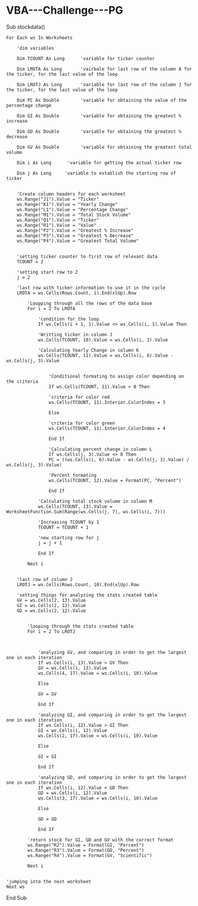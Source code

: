 # VBA---Challenge---PG

Sub stockdata()

    For Each ws In Worksheets
    
        'dim variables
        
        Dim TCOUNT As Long      'variable for ticker counter
        
        Dim LROTA As Long       'vairbale for last row of the column A for the ticker, for the last value of the loop
        
        Dim LROTJ As Long       'variable for last row of the column J for the ticker, for the last value of the loop
        
        Dim PC As Double        'variable for obtaining the value of the percentage change
        
        Dim GI As Double        'variable for obtaining the greatest % increase
        
        Dim GD As Double        'variable for obtaining the greatest % decrease
        
        Dim GV As Double        'variable for obtaining the greatest total volume
        
        Dim i As Long      'variable for getting the actual ticker row
        
        Dim j As Long     'variable to establish the starting row of ticker
        
        
        'Create column headers for each worksheet
        ws.Range("J1").Value = "Ticker"
        ws.Range("K1").Value = "Yearly Change"
        ws.Range("L1").Value = "Percentage Change"
        ws.Range("M1").Value = "Total Stock Volume"
        ws.Range("Q1").Value = "Ticker"
        ws.Range("R1").Value = "Value"
        ws.Range("P2").Value = "Greatest % Increase"
        ws.Range("P3").Value = "Greatest % Decrease"
        ws.Range("P4").Value = "Greatest Total Volume"
    
        
        'setting ticker counter to first row of relevant data
        TCOUNT = 2
        
        'setting start row to 2
        j = 2
        
        'last row with ticker information to use it in the cycle
        LROTA = ws.Cells(Rows.Count, 1).End(xlUp).Row
        
            'Loopping through all the rows of the data base
            For i = 2 To LROTA
                
                'condition for the loop
                If ws.Cells(i + 1, 1).Value <> ws.Cells(i, 1).Value Then
                
                'Writting ticker in column J
                ws.Cells(TCOUNT, 10).Value = ws.Cells(i, 1).Value
                
                'Calculating Yearly Change in column K
                ws.Cells(TCOUNT, 11).Value = ws.Cells(i, 6).Value - ws.Cells(j, 3).Value
                
                    
                    'Conditional formating to assign color depending on the criteria
                    If ws.Cells(TCOUNT, 11).Value < 0 Then
                
                    'criteria for color red
                    ws.Cells(TCOUNT, 11).Interior.ColorIndex = 3
                
                    Else
                
                    'criteria for color green
                    ws.Cells(TCOUNT, 11).Interior.ColorIndex = 4
                
                    End If
                    
                    'Calculating percent change in column L
                    If ws.Cells(j, 3).Value <> 0 Then
                    PC = ((ws.Cells(i, 6).Value - ws.Cells(j, 3).Value) / ws.Cells(j, 3).Value)
                    
                    'Percent formating
                    ws.Cells(TCOUNT, 12).Value = Format(PC, "Percent")
                    
                    End If
                     
                'Calculating total stock volume in column M
                ws.Cells(TCOUNT, 13).Value = WorksheetFunction.Sum(Range(ws.Cells(j, 7), ws.Cells(i, 7)))
            
                'Increasing TCOUNT by 1
                TCOUNT = TCOUNT + 1
                
                'new starting row for j
                j = j + 1
                
                End If
            
            Next i
            
    
        'last row of column J
        LROTJ = ws.Cells(Rows.Count, 10).End(xlUp).Row
        
        'setting things for analyzing the stats created table
        GV = ws.Cells(2, 13).Value
        GI = ws.Cells(2, 12).Value
        GD = ws.Cells(2, 12).Value
          
          
            'looping through the stats created table
            For i = 2 To LROTJ
            
           
                
                'analyzing GV, and comparing in order to get the largest one in each iteration
                If ws.Cells(i, 13).Value > GV Then
                GV = ws.Cells(i, 13).Value
                ws.Cells(4, 17).Value = ws.Cells(i, 10).Value
                
                Else
                
                GV = GV
                
                End If
                
                'analyzing GI, and comparing in order to get the largest one in each iteration
                If ws.Cells(i, 12).Value > GI Then
                GI = ws.Cells(i, 12).Value
                ws.Cells(2, 17).Value = ws.Cells(i, 10).Value
                
                Else
                
                GI = GI
                
                End If
                
                'analyzing GD, and comparing in order to get the largest one in each iteration
                If ws.Cells(i, 12).Value < GD Then
                GD = ws.Cells(i, 12).Value
                ws.Cells(3, 17).Value = ws.Cells(i, 10).Value
                
                Else
                
                GD = GD
                
                End If
                
            'return stock for GI, GD and GV with the correct format
            ws.Range("R2").Value = Format(GI, "Percent")
            ws.Range("R3").Value = Format(GD, "Percent")
            ws.Range("R4").Value = Format(GV, "Scientific")
            
            Next i
              
    
    'jumping into the next worksheet
    Next ws
        
End Sub
                
        

